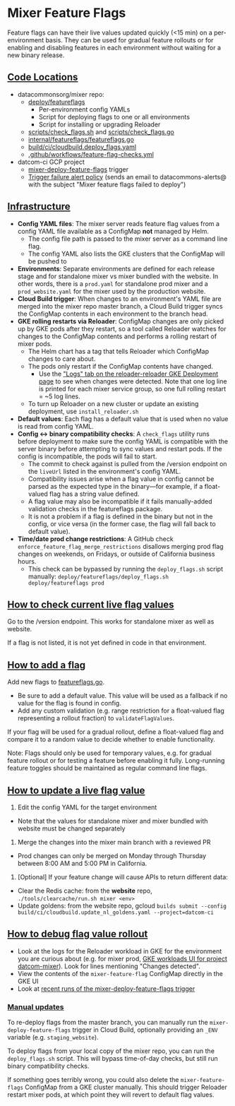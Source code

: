 # Mixer Feature Flags

Feature flags can have their live values updated quickly (<15 min) on a per-environment basis. They can be used for gradual feature rollouts or for enabling and disabling features in each environment without waiting for a new binary release.

## [Code Locations](#code-locations)

- datacommonsorg/mixer repo:
  - [deploy/featureflags](https://github.com/datacommonsorg/mixer/tree/master/deploy/featureflags)
    - Per-environment config YAMLs
    - Script for deploying flags to one or all environments
    - Script for installing or upgrading Reloader
  - [scripts/check_flags.sh](https://github.com/datacommonsorg/mixer/blob/master/scripts/check_flags.sh) and [scripts/check_flags.go](https://github.com/datacommonsorg/mixer/blob/master/scripts/check_flags.go)
  - [internal/featureflags/featureflags.go](https://github.com/datacommonsorg/mixer/blob/master/internal/featureflags/featureflags.go)
  - [build/ci/cloudbuild.deploy_flags.yaml](https://github.com/datacommonsorg/mixer/blob/master/build/ci/cloudbuild.deploy_flags.yaml)
  - [.github/workflows/feature-flag-checks.yml](https://github.com/datacommonsorg/mixer/blob/master/.github/workflows/feature-flag-checks.yml)
- datcom-ci GCP project
  - [mixer-deploy-feature-flags](https://pantheon.corp.google.com/cloud-build/triggers?project=datcom-ci&e=13803378&mods=-monitoring_api_staging&pageState=(%22triggers%22:(%22f%22:%22%255B%257B_22k_22_3A_22Name_22_2C_22t_22_3A10_2C_22v_22_3A_22_5C_22mixer-deploy-feature-flags_~*mixer-deploy-feature-flags_5C_22_22_2C_22s_22_3Atrue_2C_22i_22_3A_22name_22%257D%255D%22))) trigger
  - [Trigger failure alert policy](https://pantheon.corp.google.com/monitoring/alerting/policies/2406337156848324980?e=13803378&mods=-monitoring_api_staging&project=datcom-ci) (sends an email to datacommons-alerts@ with the subject "Mixer feature flags failed to deploy")

## [Infrastructure](#infra)

- **Config YAML files**: The mixer server reads feature flag values from a config YAML file available as a ConfigMap **not** managed by Helm.
  - The config file path is passed to the mixer server as a command line flag.
  - The config YAML also lists the GKE clusters that the ConfigMap will be pushed to
- **Environments**: Separate environments are defined for each release stage and for standalone mixer vs mixer bundled with the website. In other words, there is a `prod.yaml` for standalone prod mixer and a `prod_website.yaml` for the mixer used by the production website.
- **Cloud Build trigger**: When changes to an environment's YAML file are merged into the mixer repo master branch, a Cloud Build trigger syncs the ConfigMap contents in each environment to the branch head.
- **GKE rolling restarts via Reloader**: ConfigMap changes are only picked up by GKE pods after they restart, so a tool called Reloader watches for changes to the ConfigMap contents and performs a rolling restart of mixer pods.
  - The Helm chart has a tag that tells Reloader which ConfigMap changes to care about.
  - The pods only restart if the ConfigMap contents have changed.
    - Use the ["Logs" tab on the reloader-reloader GKE Deployment page](https://screenshot.googleplex.com/82JhPTATrdK5yTf) to see when changes were detected. Note that one log line is printed for each mixer service group, so one full rolling restart = ~5 log lines.
  - To turn up Reloader on a new cluster or update an existing deployment, use `install_reloader.sh`
- **Default values**: Each flag has a default value that is used when no value is read from config YAML.
- **Config <-> binary compatibility checks**: A `check_flags` utility runs before deployment to make sure the config YAML is compatible with the server binary before attempting to sync values and restart pods. If the config is incompatible, the pods will fail to start.
  - The commit to check against is pulled from the /version endpoint on the `liveUrl` listed in the environment's config YAML.
  - Compatibility issues arise when a flag value in config cannot be parsed as the expected type in the binary—for example, if a float-valued flag has a string value defined.
  - A flag value may also be incompatible if it fails manually-added validation checks in the featureflags package.
  - It is not a problem if a flag is defined in the binary but not in the config, or vice versa (in the former case, the flag will fall back to default value).
- **Time/date prod change restrictions**: A GitHub check `enforce_feature_flag_merge_restrictions` disallows merging prod flag changes on weekends, on Fridays, or outside of California business hours.
  - This check can be bypassed by running the `deploy_flags.sh` script manually: `deploy/featureflags/deploy_flags.sh deploy/featureflags prod`

## [How to check current live flag values](#check)

Go to the /version endpoint. This works for standalone mixer as well as website.

If a flag is not listed, it is not yet defined in code in that environment.

## [How to add a flag](#add)

Add new flags to [featureflags.go](https://github.com/datacommonsorg/mixer/blob/master/internal/featureflags/featureflags.go).

- Be sure to add a default value. This value will be used as a fallback if no value for the flag is found in config.
- Add any custom validation (e.g. range restriction for a float-valued flag representing a rollout fraction) to `validateFlagValues`.

If your flag will be used for a gradual rollout, define a float-valued flag and compare it to a random value to decide whether to enable functionality.

Note: Flags should only be used for temporary values, e.g. for gradual feature rollout or for testing a feature before enabling it fully. Long-running feature toggles should be maintained as regular command line flags.

## [How to update a live flag value](#update)

1. Edit the config YAML for the target environment
  - Note that the values for standalone mixer and mixer bundled with website must be changed separately
1. Merge the changes into the mixer main branch with a reviewed PR
  - Prod changes can only be merged on Monday through Thursday between 8:00 AM and 5:00 PM in California.
1. [Optional] If your feature change will cause APIs to return different data:
  - Clear the Redis cache: from the **website** repo, `./tools/clearcache/run.sh mixer <env>`
  - Update goldens: from the website repo, gcloud `builds submit --config build/ci/cloudbuild.update_nl_goldens.yaml --project=datcom-ci`

## [How to debug flag value rollout](#debug)

- Look at the logs for the Reloader workload in GKE for the environment you are curious about (e.g. for mixer prod, [GKE workloads UI for project datcom-mixer](https://pantheon.corp.google.com/kubernetes/workload/overview?project=datcom-mixer)). Look for lines mentioning "Changes detected".
- View the contents of the `mixer-feature-flag` ConfigMap directly in the GKE UI
- Look at [recent runs of the mixer-deploy-feature-flags trigger](https://pantheon.corp.google.com/cloud-build/builds;region=global?query=trigger_id%3D%222fb11dfa-1531-4e65-ba88-ef9e74525216%22&e=13803378&mods=-monitoring_api_staging&project=datcom-ci)

### [Manual updates](#manual-updates)

To re-deploy flags from the master branch, you can manually run the `mixer-deploy-feature-flags` trigger in Cloud Build, optionally providing an `_ENV` variable (e.g. `staging_website`).

To deploy flags from your local copy of the mixer repo, you can run the `deploy_flags.sh` script. This will bypass time-of-day checks, but still run binary compatibility checks.

If something goes terribly wrong, you could also delete the `mixer-feature-flags` ConfigMap from a GKE cluster manually. This should trigger Reloader restart mixer pods, at which point they will revert to default flag values.
